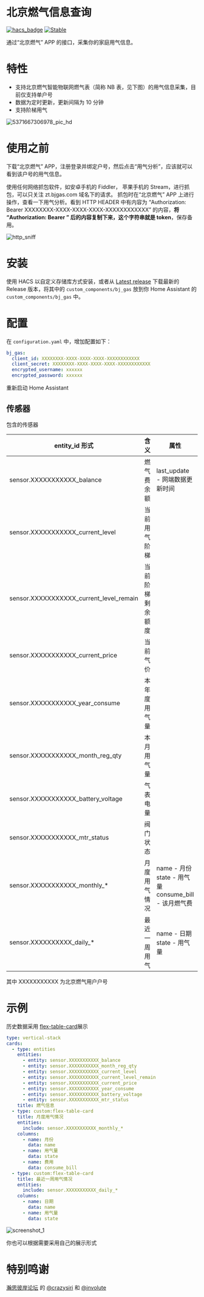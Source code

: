# 北京燃气信息查询

[![hacs_badge](https://img.shields.io/badge/HACS-Custom-orange.svg)](https://github.com/hacs/integration)
[![Stable](https://img.shields.io/github/v/release/zhaoyibo/bj_gas)](https://github.com/zhaoyibo/bj_gas/releases/latest)

通过“北京燃气” APP 的接口，采集你的家庭用气信息。


# 特性
- 支持北京燃气智能物联网燃气表（简称 NB 表，见下图）的用气信息采集，目前仅支持单户号
- 数据为定时更新，更新间隔为 10 分钟
- 支持阶梯用气

![5371667306978_pic_hd](https://user-images.githubusercontent.com/11988080/199236469-4a841838-d3be-4552-bff7-4594bae3c30f.jpg)


# 使用之前
下载“北京燃气” APP，注册登录并绑定户号，然后点击“用气分析”，应该就可以看到该户号的用气信息。

使用任何网络抓包软件，如安卓手机的 Fiddler， 苹果手机的 Stream，进行抓包，可以只关注 zt.bjgas.com 域名下的请求。
抓包时在“北京燃气” APP 上进行操作，查看一下用气分析。看到 HTTP HEADER 中有内容为 “Authorization: Bearer XXXXXXXX-XXXX-XXXX-XXXX-XXXXXXXXXXXX” 的内容，**将 “Authorization: Bearer ” 后的内容复制下来，这个字符串就是 token**，保存备用。

![http_sniff](https://user-images.githubusercontent.com/11988080/199236229-b1307db7-8823-46e5-a1e5-5b5e9ecb1a13.jpg)


# 安装
使用 HACS 以自定义存储库方式安装，或者从 [Latest release](https://github.com/zhaoyibo/bj_gas/releases/latest) 下载最新的 Release 版本，将其中的 `custom_components/bj_gas` 放到你 Home Assistant 的 `custom_components/bj_gas` 中。


# 配置
在 `configuration.yaml` 中，增加配置如下：

```yaml
bj_gas:
  client_id: XXXXXXXX-XXXX-XXXX-XXXX-XXXXXXXXXXXX
  client_secret: XXXXXXXX-XXXX-XXXX-XXXX-XXXXXXXXXXXX
  encrypted_username: xxxxxx
  encrypted_password: xxxxxx
```

重新启动 Home Assistant


## 传感器
包含的传感器

| entity_id 形式                          | 含义             | 属性                                                         | 备注              |
| --------------------------------------- | ---------------- | ------------------------------------------------------------ | ----------------- |
| sensor.XXXXXXXXXXX_balance              | 燃气费余额       | last_update - 网端数据更新时间                               |                   |
| sensor.XXXXXXXXXXX_current_level        | 当前用气阶梯     |                                                              |                   |
| sensor.XXXXXXXXXXX_current_level_remain | 当前阶梯剩余额度 |                                                              |                   |
| sensor.XXXXXXXXXXX_current_price        | 当前气价         |                                                              |                   |
| sensor.XXXXXXXXXXX_year_consume         | 本年度用气量     |                                                              |                   |
| sensor.XXXXXXXXXXX_month_reg_qty        | 本月用气量       |                                                              |                   |
| sensor.XXXXXXXXXXX_battery_voltage      | 气表电量         |                                                              |                   |
| sensor.XXXXXXXXXXX_mtr_status           | 阀门状态         |                                                              |                   |
| sensor.XXXXXXXXXXX_monthly_*            | 月度用气情况   | name - 月份<br/>state - 用气量<br />consume_bill - 该月燃气费 | \*取值为1-12<br/> |
| sensor.XXXXXXXXXX_daily_*               | 最近一周用气     | name - 日期<br/>state - 用气量                               | \*取值为1-7       |

其中 XXXXXXXXXXX 为北京燃气用户户号

# 示例
历史数据采用 [flex-table-card](https://github.com/custom-cards/flex-table-card)展示

```yaml
type: vertical-stack
cards:
  - type: entities
    entities:
      - entity: sensor.XXXXXXXXXXX_balance
      - entity: sensor.XXXXXXXXXXX_month_reg_qty
      - entity: sensor.XXXXXXXXXXX_current_level
      - entity: sensor.XXXXXXXXXXX_current_level_remain
      - entity: sensor.XXXXXXXXXXX_current_price
      - entity: sensor.XXXXXXXXXXX_year_consume
      - entity: sensor.XXXXXXXXXXX_battery_voltage
      - entity: sensor.XXXXXXXXXXX_mtr_status
    title: 燃气信息
  - type: custom:flex-table-card
    title: 月度用气情况
    entities:
      include: sensor.XXXXXXXXXXX_monthly_*
    columns:
      - name: 月份
        data: name
      - name: 用气量
        data: state
      - name: 费用
        data: consume_bill
  - type: custom:flex-table-card
    title: 最近一周用气情况
    entities:
      include: sensor.XXXXXXXXXXX_daily_*
    columns:
      - name: 日期
        data: name
      - name: 用气量
        data: state
```

![screenshot_1](https://user-images.githubusercontent.com/11988080/199235178-e7318fdc-7f01-4377-8ce5-ad26d2558d86.jpg)


你也可以根据需要采用自己的展示形式

# 特别鸣谢
[瀚思彼岸论坛](https://bbs.hassbian.com/) 的 [@crazysiri](https://bbs.hassbian.com/thread-13355-1-1.html) 和 [@involute](https://bbs.hassbian.com/thread-13820-1-1.html)
